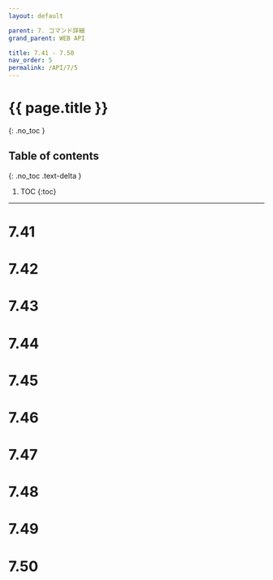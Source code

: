 ```yaml
---
layout: default

parent: 7. コマンド詳細
grand_parent: WEB API

title: 7.41 - 7.50
nav_order: 5
permalink: /API/7/5
---
```


# {{ page.title }}
{: .no_toc }

## Table of contents 
{: .no_toc .text-delta }

1. TOC
{:toc}

---

# 7.41

# 7.42

# 7.43

# 7.44

# 7.45

# 7.46

# 7.47

# 7.48

# 7.49

# 7.50
